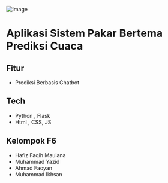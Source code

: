 ![Image](https://github.com/user-attachments/assets/7199785b-4032-4e3c-8681-05141ae953af)

# Aplikasi Sistem Pakar Bertema Prediksi Cuaca

## Fitur

- Prediksi Berbasis Chatbot

## Tech

- Python , Flask
- Html , CSS, JS

## Kelompok F6

- Hafiz Faqih Maulana
- Muhammad Yazid
- Ahmad Faoyan
- Muhammad Ikhsan
